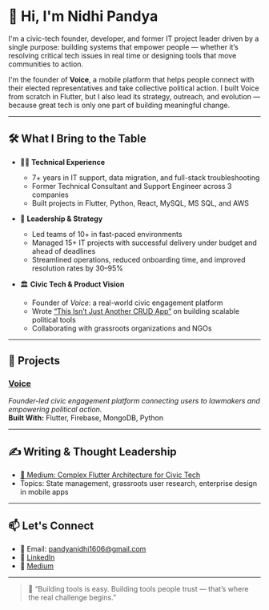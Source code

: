 # 👋 Hi, I'm Nidhi Pandya

I'm a civic-tech founder, developer, and former IT project leader driven by a single purpose: building systems that empower people — whether it’s resolving critical tech issues in real time or designing tools that move communities to action.

I'm the founder of **Voice**, a mobile platform that helps people connect with their elected representatives and take collective political action. I built Voice from scratch in Flutter, but I also lead its strategy, outreach, and evolution — because great tech is only one part of building meaningful change.

---

## 🛠 What I Bring to the Table

- 🧑‍💻 **Technical Experience**  
  - 7+ years in IT support, data migration, and full-stack troubleshooting  
  - Former Technical Consultant and Support Engineer across 3 companies  
  - Built projects in Flutter, Python, React, MySQL, MS SQL, and AWS

- 🧠 **Leadership & Strategy**  
  - Led teams of 10+ in fast-paced environments  
  - Managed 15+ IT projects with successful delivery under budget and ahead of deadlines  
  - Streamlined operations, reduced onboarding time, and improved resolution rates by 30–95%

- 🏛️ **Civic Tech & Product Vision**  
  - Founder of *Voice*: a real-world civic engagement platform  
  - Wrote [“This Isn’t Just Another CRUD App”](https://medium.com/@nidhipandya1606/this-isnt-just-another-crud-app-ef7fd0b7cc0e) on building scalable political tools  
  - Collaborating with grassroots organizations and NGOs

---

## 🚀 Projects

### [Voice](https://github.com/your-voice-repo-link)  
*Founder-led civic engagement platform connecting users to lawmakers and empowering political action.*  
**Built With:** Flutter, Firebase, MongoDB, Python

---

## ✍️ Writing & Thought Leadership

- [📄 Medium: Complex Flutter Architecture for Civic Tech](https://medium.com/@nidhipandya1606)
- Topics: State management, grassroots user research, enterprise design in mobile apps

---

## 📫 Let's Connect

- 📩 Email: pandyanidhi1606@gmail.com  
- 💼 [LinkedIn](https://www.linkedin.com/in/nidhipandya16/)  
- 📝 [Medium](https://medium.com/@nidhipandya1606)

---

> 🎯 “Building tools is easy. Building tools people trust — that’s where the real challenge begins.”

